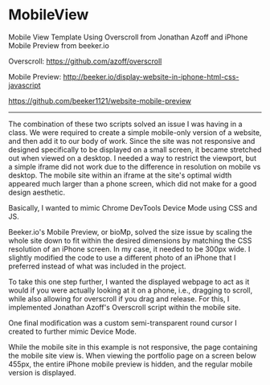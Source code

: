 # MobileView
Mobile View Template Using Overscroll from Jonathan Azoff and iPhone Mobile Preview from beeker.io

Overscroll: https://github.com/azoff/overscroll

Mobile Preview: http://beeker.io/display-website-in-iphone-html-css-javascript

https://github.com/beeker1121/website-mobile-preview

-----

The combination of these two scripts solved an issue I was having in a class. We were required to create a simple mobile-only version of a website, and then add it to our body of work.  Since the site was not responsive and designed specifically to be displayed on a small screen, it became stretched out when viewed on a desktop.  I needed a way to restrict the viewport, but a simple iframe did not work due to the difference in resolution on mobile vs desktop. The mobile site within an iframe at the site's optimal width appeared much larger than a phone screen, which did not make for a good design aesthetic.

Basically, I wanted to mimic Chrome DevTools Device Mode using CSS and JS.

Beeker.io's Mobile Preview, or bioMp, solved the size issue by scaling the whole site down to fit within the desired dimensions by matching the CSS resolution of an iPhone screen. In my case, it needed to be 300px wide. I slightly modified the code to use a different photo of an iPhone that I preferred instead of what was included in the project.

To take this one step further, I wanted the displayed webpage to act as it would if you were actually looking at it on a phone, i.e., dragging to scroll, while also allowing for overscroll if you drag and release. For this, I implemented Jonathan Azoff's Overscroll script within the mobile site. 

One final modification was a custom semi-transparent round cursor I created to further mimic Device Mode. 

While the mobile site in this example is not responsive, the page containing the mobile site view is. When viewing the portfolio page on a screen below 455px, the entire iPhone mobile preview is hidden, and the regular mobile version is displayed.
